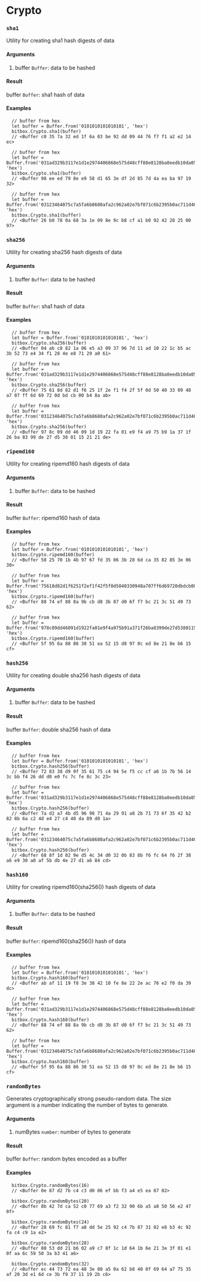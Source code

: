 # Crypto

### `sha1`

Utility for creating sha1 hash digests of data

#### Arguments

1.  buffer `Buffer`: data to be hashed

#### Result

buffer `Buffer`: sha1 hash of data

#### Examples

      // buffer from hex
      let buffer = Buffer.from('0101010101010101', 'hex')
      bitbox.Crypto.sha1(buffer)
      // <Buffer c0 35 7a 32 ed 1f 6a 03 be 92 dd 09 44 76 f7 f1 a2 e2 14 ec>

      // buffer from hex
      let buffer = Buffer.from('031ad329b3117e1d1e2974406868e575d48cff88e8128ba0eedb10da053785033b', 'hex')
      bitbox.Crypto.sha1(buffer)
      // <Buffer 98 ee ed 79 8e e9 58 d1 65 3e df 2d 85 7d 4a ea ba 97 19 32>

      // buffer from hex
      let buffer = Buffer.from('03123464075c7a5fa6b8680afa2c962a02e7bf071c6b2395b0ac711d462cac9354', 'hex')
      bitbox.Crypto.sha1(buffer)
      // <Buffer 26 b0 78 0a 68 3a 1e 09 8e 9c b8 cf a1 b0 92 42 28 25 00 97>

### `sha256`

Utility for creating sha256 hash digests of data

#### Arguments

1.  buffer `Buffer`: data to be hashed

#### Result

buffer `Buffer`: sha1 hash of data

#### Examples

      // buffer from hex
      let buffer = Buffer.from('0101010101010101', 'hex')
      bitbox.Crypto.sha256(buffer)
      // <Buffer 04 ab c8 82 1a 06 e5 a3 09 37 96 7d 11 ad 10 22 1c b5 ac 3b 52 73 e4 34 f1 28 4e e8 71 29 a0 61>

      // buffer from hex
      let buffer = Buffer.from('031ad329b3117e1d1e2974406868e575d48cff88e8128ba0eedb10da053785033b', 'hex')
      bitbox.Crypto.sha256(buffer)
      // <Buffer 75 61 8d 82 d1 f6 25 1f 2e f1 f4 2f 5f 0d 50 40 33 09 48 a7 07 ff 6d 69 72 0d bd cb 00 b4 8a ab>

      // buffer from hex
      let buffer = Buffer.from('03123464075c7a5fa6b8680afa2c962a02e7bf071c6b2395b0ac711d462cac9354', 'hex')
      bitbox.Crypto.sha256(buffer)
      // <Buffer 97 8c 09 dd 46 09 1d 19 22 fa 01 e9 f4 a9 75 b9 1a 37 1f 26 ba 83 99 de 27 d5 38 01 15 21 21 de>

### `ripemd160`

Utility for creating ripemd160 hash digests of data

#### Arguments

1.  buffer `Buffer`: data to be hashed

#### Result

buffer `Buffer`: ripemd160 hash of data

#### Examples

      // buffer from hex
      let buffer = Buffer.from('0101010101010101', 'hex')
      bitbox.Crypto.ripemd160(buffer)
      // <Buffer 58 25 70 1b 4b 97 67 fd 35 06 3b 28 6d ca 35 82 85 3e 06 30>

      // buffer from hex
      let buffer = Buffer.from('75618d82d1f6251f2ef1f42f5f0d5040330948a707ff6d69720dbdcb00b48aab', 'hex')
      bitbox.Crypto.ripemd160(buffer)
      // <Buffer 88 74 ef 88 8a 9b cb d8 3b 87 d0 6f f7 bc 21 3c 51 49 73 62>

      // buffer from hex
      let buffer = Buffer.from('978c09dd46091d1922fa01e9f4a975b91a371f26ba8399de27d53801152121de', 'hex')
      bitbox.Crypto.ripemd160(buffer)
      // <Buffer 5f 95 6a 88 86 30 51 ea 52 15 d8 97 0c ed 8e 21 8e b6 15 cf>

### `hash256`

Utility for creating double sha256 hash digests of data

#### Arguments

1.  buffer `Buffer`: data to be hashed

#### Result

buffer `Buffer`: double sha256 hash of data

#### Examples

      // buffer from hex
      let buffer = Buffer.from('0101010101010101', 'hex')
      bitbox.Crypto.hash256(buffer)
      // <Buffer 72 83 38 d9 9f 35 61 75 c4 94 5e f5 cc cf a6 1b 7b 56 14 3c bb f4 26 dd d0 e0 fc 7c fe 8c 3c 23>

      // buffer from hex
      let buffer = Buffer.from('031ad329b3117e1d1e2974406868e575d48cff88e8128ba0eedb10da053785033b', 'hex')
      bitbox.Crypto.hash256(buffer)
      // <Buffer 7a d2 a7 4b d5 96 98 71 4a 29 91 a8 2b 71 73 6f 35 42 b2 82 8b 6a c2 4d e4 27 c4 40 da 89 d0 1a>

      // buffer from hex
      let buffer = Buffer.from('03123464075c7a5fa6b8680afa2c962a02e7bf071c6b2395b0ac711d462cac9354', 'hex')
      bitbox.Crypto.hash256(buffer)
      // <Buffer 68 8f 1d 02 9e d5 4c 34 d0 32 0b 83 8b f6 fc 64 f6 2f 38 a6 e9 30 a0 af 5b db 4e 27 d1 a6 84 cd>

### `hash160`

Utility for creating ripemd160(sha256()) hash digests of data

#### Arguments

1.  buffer `Buffer`: data to be hashed

#### Result

buffer `Buffer`: ripemd160(sha256()) hash of data

#### Examples

      // buffer from hex
      let buffer = Buffer.from('0101010101010101', 'hex')
      bitbox.Crypto.hash160(buffer)
      // <Buffer ab af 11 19 f8 3e 38 42 10 fe 8e 22 2e ac 76 e2 f0 da 39 dc>

      // buffer from hex
      let buffer = Buffer.from('031ad329b3117e1d1e2974406868e575d48cff88e8128ba0eedb10da053785033b', 'hex')
      bitbox.Crypto.hash160(buffer)
      // <Buffer 88 74 ef 88 8a 9b cb d8 3b 87 d0 6f f7 bc 21 3c 51 49 73 62>

      // buffer from hex
      let buffer = Buffer.from('03123464075c7a5fa6b8680afa2c962a02e7bf071c6b2395b0ac711d462cac9354', 'hex')
      bitbox.Crypto.hash160(buffer)
      // <Buffer 5f 95 6a 88 86 30 51 ea 52 15 d8 97 0c ed 8e 21 8e b6 15 cf>

### `randomBytes`

Generates cryptographically strong pseudo\-random data. The size argument is a number indicating the number of bytes to generate.

#### Arguments

1.  numBytes `number`: number of bytes to generate

#### Result

buffer `Buffer`: random bytes encoded as a buffer

#### Examples

      bitbox.Crypto.randomBytes(16)
      // <Buffer 0e 87 d2 7b c4 c3 d0 06 ef bb f3 a4 e5 ea 87 02>

      bitbox.Crypto.randomBytes(20)
      // <Buffer 8b 42 7d ca 52 c0 77 69 a3 f2 32 90 6b a5 a8 50 56 e2 47 0f>

      bitbox.Crypto.randomBytes(24)
      // <Buffer 28 69 fc 81 f7 a8 dd 5e 25 92 c4 7b 87 31 02 e8 b3 4c 92 fa c4 c9 1a e2>

      bitbox.Crypto.randomBytes(28)
      // <Buffer 80 53 dd 21 b6 02 a9 c7 8f 1c 1d 64 1b 6e 21 3e 3f 01 e1 0f aa 6c 59 50 3a b3 41 a6>

      bitbox.Crypto.randomBytes(32)
      // <Buffer ec 44 73 72 ea 48 3e 08 a5 0a 62 b8 40 0f 69 64 a7 75 35 af 20 3d e1 6d ce 3b f9 37 11 19 2b c6>
